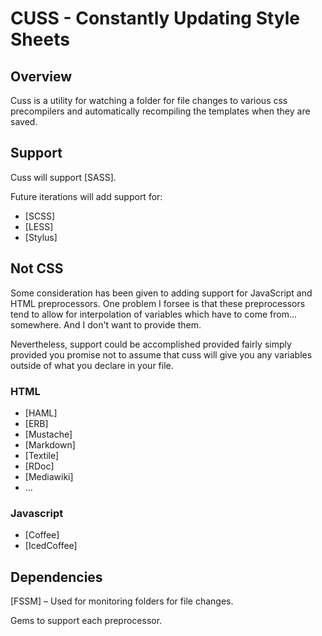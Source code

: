 CUSS - Constantly Updating Style Sheets
=======================================

Overview
--------

Cuss is a utility for watching a folder for file changes to various css precompilers and automatically recompiling the templates when they are saved.

Support
-------
Cuss will support [SASS].

Future iterations will add support for:

* [SCSS]
* [LESS]
* [Stylus]

Not CSS
-------

Some consideration has been given to adding support for JavaScript and HTML preprocessors. One problem I forsee is that these preprocessors tend to allow for interpolation of variables which have to come from... somewhere. And I don't want to provide them.

Nevertheless, support could be accomplished provided fairly simply provided you promise not to assume that cuss will give you any variables outside of what you declare in your file.

### HTML

* [HAML]
* [ERB]
* [Mustache]
* [Markdown]
* [Textile]
* [RDoc]
* [Mediawiki]
* ...

### Javascript

* [Coffee]
* [IcedCoffee]

Dependencies
------------

[FSSM] &ndash; Used for monitoring folders for file changes.

Gems to support each preprocessor.